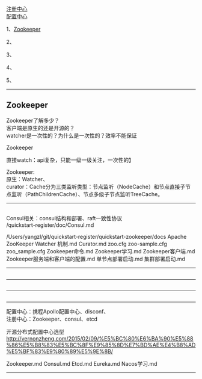 [注册中心](https://github.com/youngzil/quickstart-register)  
[配置中心](https://github.com/youngzil/quickstart-config)  

1、[Zookeeper](#Zookeeper)  

2、[](#)  

3、[](#)  

4、[](#)  

5、[](#)  
  
  
---------------------------------------------------------------------------------------------------------------------  
## Zookeeper

Zookeeper了解多少？  
客户端是原生的还是开源的？  
watcher是一次性的？为什么是一次性的？效率不能保证  
  
Zookeeper  
  
直接watch：api复杂，只能一级一级关注，一次性的】  

Zookeeper:  
原生：Watcher、  
curator：Cache分为三类监听类型：节点监听（NodeCache）和节点直接子节点监听（PathChildrenCache）、节点多级子节点监听TreeCache。  
  
   

---------------------------------------------------------------------------------------------------------------------  
## 

Consul相关：consul结构和部署、raft一致性协议  
/quickstart-register/doc/Consul.md   



/Users/yangzl/git/quickstart-register/quickstart-zookeeper/docs 
Apache ZooKeeper Watcher 机制.md
Curator.md
zoo.cfg
zoo-sample.cfg
zoo_sample.cfg
Zookeeper命令.md
Zookeeper学习.md
Zookeeper客户端.md
Zookeeper服务端和客户端的配置.md
单节点部署启动.md
集群部署启动.md  


---------------------------------------------------------------------------------------------------------------------  
## 


---------------------------------------------------------------------------------------------------------------------  
## 


---------------------------------------------------------------------------------------------------------------------  
## 

---------------------------------------------------------------------------------------------------------------------  



配置中心：携程Apollo配置中心、disconf、  
注册中心：Zookeeper、consul、etcd   
  
开源分布式配置中心选型  
http://vernonzheng.com/2015/02/09/%E5%BC%80%E6%BA%90%E5%88%86%E5%B8%83%E5%BC%8F%E9%85%8D%E7%BD%AE%E4%B8%AD%E5%BF%83%E9%80%89%E5%9E%8B/  
  
Zookeeper.md
Consul.md
Etcd.md
Eureka.md
Nacos学习.md

  
---------------------------------------------------------------------------------------------------------------------  
  
